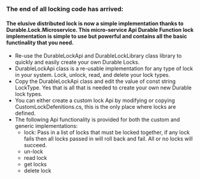 ### The end of all locking code has arrived:

#### The elusive distributed lock is now a simple implementation thanks to Durable.Lock.Microservice. This micro-service Api Durable Function lock implementation is simple to use but powerful and contains all the basic functinality that you need.

- Re-use the DurableLockApi and DurableLockLibrary class library to quickly and easily create your own Durable Locks.
- DurableLockApi class is a re-usable implementation for any type of lock in your system. Lock, unlock, read, and delete your lock types.
- Copy the DurableLockApi class and edit the value of const string LockType. Yes that is all that is needed to create your own new Durable lock types.
- You can either create a custom lock Api by modifying or copying CustomLockDefenitions.cs, this is the only place where locks are defined.
- The following Api functionality is provided for both the custom and generic implementations:
  * lock:
         Pass in a list of locks that must be locked together, if any lock fails then all locks passed in will roll back and fail. All or no locks will succeed.
  * un-lock
  * read lock
  * get locks
  * delete lock
